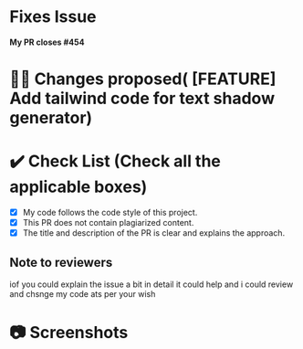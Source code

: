 # Fixes Issue

**My PR closes #454**

# 👨‍💻 Changes proposed( [FEATURE] Add tailwind code for text shadow generator)

# ✔️ Check List (Check all the applicable boxes)
<!-- Mark all the applicable boxes. To mark the box as done follow the following conventions -->

<!--
[x] - Correct; marked as done

[ ] - Not correct; marked as **not** done
-->

- [x] My code follows the code style of this project.
- [x] This PR does not contain plagiarized content.
- [x] The title and description of the PR is clear and explains the approach.

##  Note to reviewers

<!-- Add notes to reviewers if applicable -->
iof you could explain the issue a bit in detail it could help and i could review and chsnge my code ats per your wish

# 📷 Screenshots

<!-- Add all the screenshots which support your changes -->
